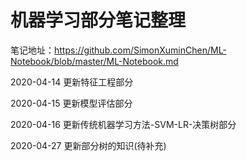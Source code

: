 # 机器学习部分笔记整理

笔记地址：https://github.com/SimonXuminChen/ML-Notebook/blob/master/ML-Notebook.md

2020-04-14 更新特征工程部分

2020-04-15 更新模型评估部分

2020-04-16 更新传统机器学习方法-SVM-LR-决策树部分

2020-04-27 更新部分树的知识(待补充)

